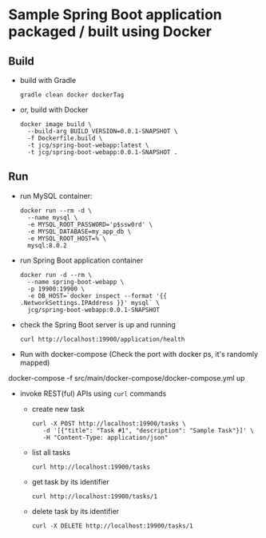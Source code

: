 # Sample Spring Boot application packaged / built using Docker


## Build

- build with Gradle

      gradle clean docker dockerTag

- or, build with Docker

      docker image build \
        --build-arg BUILD_VERSION=0.0.1-SNAPSHOT \
        -f Dockerfile.build \
        -t jcg/spring-boot-webapp:latest \
        -t jcg/spring-boot-webapp:0.0.1-SNAPSHOT .

## Run

- run MySQL container:

      docker run --rm -d \
        --name mysql \
        -e MYSQL_ROOT_PASSWORD='p$ssw0rd' \
        -e MYSQL_DATABASE=my_app_db \
        -e MYSQL_ROOT_HOST=% \
        mysql:8.0.2

- run Spring Boot application container

      docker run -d --rm \
        --name spring-boot-webapp \
        -p 19900:19900 \
        -e DB_HOST=`docker inspect --format '{{ .NetworkSettings.IPAddress }}' mysql` \
        jcg/spring-boot-webapp:0.0.1-SNAPSHOT

- check the Spring Boot server is up and running

      curl http://localhost:19900/application/health


- Run with docker-compose (Check the port with docker ps, it's randomly mapped)

 docker-compose -f src/main/docker-compose/docker-compose.yml up


- invoke REST(ful) APIs using `curl` commands
  - create new task

        curl -X POST http://localhost:19900/tasks \
           -d '[{"title": "Task #1", "description": "Sample Task"}]' \
           -H "Content-Type: application/json"

  - list all tasks

        curl http://localhost:19900/tasks

  - get task by its identifier

        curl http://localhost:19900/tasks/1

  - delete task by its identifier

        curl -X DELETE http://localhost:19900/tasks/1
